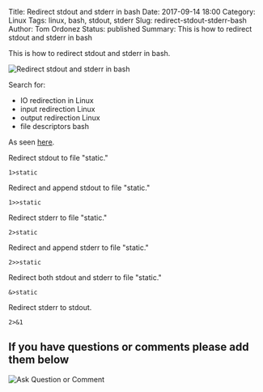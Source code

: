 Title: Redirect stdout and stderr in bash
Date: 2017-09-14 18:00
Category: Linux
Tags: linux, bash, stdout, stderr
Slug: redirect-stdout-stderr-bash
Author: Tom Ordonez
Status: published
Summary: This is how to redirect stdout and stderr in bash

This is how to redirect stdout and stderr in bash.

![Redirect stdout and stderr in bash]({static}/images/redirect-stdout-stderr-bash.png)

Search for:

* IO redirection in Linux
* input redirection Linux
* output redirection Linux
* file descriptors bash

As seen <a href="http://tldp.org/LDP/abs/html/io-redirection.html" target="_blank">here</a>.

Redirect stdout to file "static."

    1>static

Redirect and append stdout to file "static."

    1>>static

Redirect stderr to file "static."

    2>static

Redirect and append stderr to file "static."

    2>>static

Redirect both stdout and stderr to file "static."

    &>static
    
Redirect stderr to stdout.

    2>&1


## If you have questions or comments please add them below

![Ask Question or Comment]({static}/images/tomordonez-ask-question-comment.gif)
